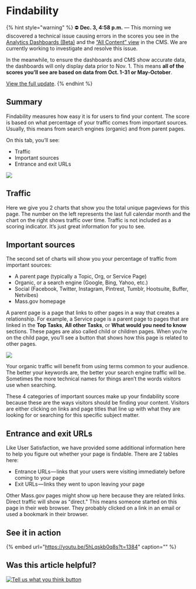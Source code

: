 # Findability

{% hint style="warning" %}
⛔ **Dec. 3, 4:58 p.m.** — This morning we discovered a technical issue causing errors in the scores you see in the [Analytics Dashboards \(Beta\)](https://massgovdigital.gitbook.io/knowledge-base/tools-for-improving-your-content/analytics-dashboards-beta/introduction-to-dashboards) and the [“All Content” view](https://massgovdigital.gitbook.io/knowledge-base/tools-for-improving-your-content/get-a-snapshot-of-your-contents-performance) in the CMS. We are currently working to investigate and resolve this issue.

In the meanwhile, to ensure the dashboards and CMS show accurate data, the dashboards will only display data prior to Nov. 1. This means **all of the scores you’ll see are based on data from Oct. 1-31 or May-October**.

[View the full update](https://mailchi.mp/mass.gov/service-disruption-temporary-changes-to-overall-content-scores).
{% endhint %}

## Summary

Findability measures how easy it is for users to find your content. The score is based on what percentage of your traffic comes from important sources. Usually, this means from search engines \(organic\) and from parent pages.

On this tab, you’ll see:

* Traffic
* Important sources
* Entrance and exit URLs

![](https://github.com/gdesrosiers/TEST-mass.gov-KB/tree/5bf119f2287d7e493534e6cae69bdd08c0869d39/.gitbook/assets/dashboards-new-overview-3.png)

## **Traffic**

Here we give you 2 charts that show you the total unique pageviews for this page. The number on the left represents the last full calendar month and the chart on the right shows traffic over time. Traffic is not included as a scoring indicator. It’s just great information for you to see.

## **Important sources**

The second set of charts will show you your percentage of traffic from important sources:

* A parent page \(typically a Topic, Org, or Service Page\)
* Organic, or a search engine \(Google, Bing, Yahoo, etc.\)
* Social \(Facebook, Twitter, Instagram, Pintrest, Tumblr, Hootsuite, Buffer, Netvibes\)
* Mass.gov homepage

A parent page is a page that links to other pages in a way that creates a relationship. For example, a Service page is a parent page to pages that are linked in the **Top Tasks**, **All other Tasks**, or **What would you need to know** sections. These pages are also called child or children pages. When you’re on the child page, you’ll see a button that shows how this page is related to other pages.

![](https://github.com/gdesrosiers/TEST-mass.gov-KB/tree/5bf119f2287d7e493534e6cae69bdd08c0869d39/.gitbook/assets/image%20%2827%29.png)

Your organic traffic will benefit from using terms common to your audience. The better your keywords are, the better your search engine traffic will be. Sometimes the more technical names for things aren’t the words visitors use when searching.

These 4 categories of important sources make up your findability score because these are the ways visitors should be finding your content. Visitors are either clicking on links and page titles that line up with what they are looking for or searching for this specific subject matter.

## **Entrance and exit URLs**

Like User Satisfaction, we have provided some additional information here to help you figure out whether your page is findable. There are 2 tables here:

* Entrance URLs — links that your users were visiting immediately before coming to your page
* Exit URLs — links they went to upon leaving your page

Other Mass.gov pages might show up here because they are related links. Direct traffic will show as "direct." This means someone started on this page in their web browser. They probably clicked on a link in an email or used a bookmark in their browser.

## See it in action

{% embed url="https://youtu.be/5hLqskb0q8s?t=1384" caption="" %}

## Was this article helpful?

[![Tell us what you think button](https://blobscdn.gitbook.com/v0/b/gitbook-28427.appspot.com/o/assets%2F-LJ04qJGAHkvdE13BfdG%2F-LSz77NBAwnSNpMPT3df%2F-LSz7xSmyKXltd4avaCt%2FKB%20survey%20button%20POC%202.png?alt=media&token=8d071cab-8b95-48a3-a332-13e3fc8d9f96)](https://massgov.formstack.com/forms/mass_gov_knowledge_base_feedback?article=findability)

